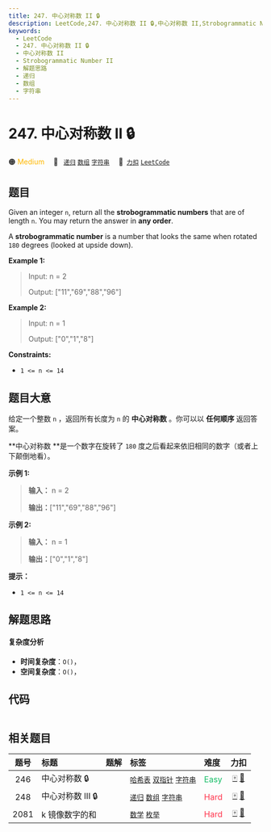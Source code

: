 ```yaml
---
title: 247. 中心对称数 II 🔒
description: LeetCode,247. 中心对称数 II 🔒,中心对称数 II,Strobogrammatic Number II,解题思路,递归,数组,字符串
keywords:
  - LeetCode
  - 247. 中心对称数 II 🔒
  - 中心对称数 II
  - Strobogrammatic Number II
  - 解题思路
  - 递归
  - 数组
  - 字符串
---
```


# 247. 中心对称数 II 🔒

🟠 <font color=#ffb800>Medium</font>&emsp; 🔖&ensp; [`递归`](/tag/recursion.md) [`数组`](/tag/array.md) [`字符串`](/tag/string.md)&emsp; 🔗&ensp;[`力扣`](https://leetcode.cn/problems/strobogrammatic-number-ii) [`LeetCode`](https://leetcode.com/problems/strobogrammatic-number-ii)

## 题目

Given an integer `n`, return all the **strobogrammatic numbers** that are of
length `n`. You may return the answer in **any order**.

A **strobogrammatic number** is a number that looks the same when rotated
`180` degrees (looked at upside down).



**Example 1:**

> Input: n = 2
> 
> Output: ["11","69","88","96"]

**Example 2:**

> Input: n = 1
> 
> Output: ["0","1","8"]

**Constraints:**

  * `1 <= n <= 14`


## 题目大意

给定一个整数 `n` ，返回所有长度为 `n` 的 **中心对称数**  。你可以以 **任何顺序** 返回答案。

**中心对称数  **是一个数字在旋转了 `180` 度之后看起来依旧相同的数字（或者上下颠倒地看）。



**示例 1:**

> 
> 
> 
> 
> 
> **输入：** n = 2
> 
> **输出：**["11","69","88","96"]
> 
> 

**示例  2:**

> 
> 
> 
> 
> 
> **输入：** n = 1
> 
> **输出：**["0","1","8"]



**提示：**

  * `1 <= n <= 14`


## 解题思路

#### 复杂度分析

- **时间复杂度**：`O()`，
- **空间复杂度**：`O()`，

## 代码

```javascript

```

## 相关题目

<!-- prettier-ignore -->
| 题号 | 标题 | 题解 | 标签 | 难度 | 力扣 |
| :------: | :------ | :------: | :------ | :------ | :------: |
| 246 | 中心对称数 🔒 |  |  [`哈希表`](/tag/hash-table.md) [`双指针`](/tag/two-pointers.md) [`字符串`](/tag/string.md) | <font color=#15bd66>Easy</font> | [🀄️](https://leetcode.cn/problems/strobogrammatic-number) [🔗](https://leetcode.com/problems/strobogrammatic-number) |
| 248 | 中心对称数 III 🔒 |  |  [`递归`](/tag/recursion.md) [`数组`](/tag/array.md) [`字符串`](/tag/string.md) | <font color=#ff334b>Hard</font> | [🀄️](https://leetcode.cn/problems/strobogrammatic-number-iii) [🔗](https://leetcode.com/problems/strobogrammatic-number-iii) |
| 2081 | k 镜像数字的和 |  |  [`数学`](/tag/math.md) [`枚举`](/tag/enumeration.md) | <font color=#ff334b>Hard</font> | [🀄️](https://leetcode.cn/problems/sum-of-k-mirror-numbers) [🔗](https://leetcode.com/problems/sum-of-k-mirror-numbers) |